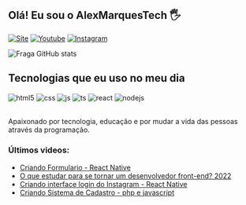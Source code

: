 ## Olá! Eu sou o AlexMarquesTech 🖐️

[![Site](https://img.shields.io/website?label=Alexmarquestech.com&style=for-the-badge&url=https://alexmarquestech.com.br/)](https://alexmarquestech.com.br)
[![Youtube](https://img.shields.io/badge/YouTube-FF0000?style=for-the-badge&logo=youtube&logoColor=white)](https://www.youtube.com/c/AlexMarquesTech)
[![Instagram](https://img.shields.io/badge/Instagram-E4405F?style=for-the-badge&logo=instagram&logoColor=white)](https://instagram.com/alexmarquestech)


![Fraga GitHub stats](https://github-readme-stats.vercel.app/api?username=AlexMasrquesTech&show_icons=true&theme=dracula&count_private=true)

## Tecnologias que eu uso no meu dia

<div style="display: inline_block">
  <img align="center" alt="html5" src="https://img.shields.io/badge/HTML5-E34F26?style=for-the-badge&logo=html5&logoColor=white" />
  <img align="center" alt="css" src="https://img.shields.io/badge/CSS3-1572B6?style=for-the-badge&logo=css3&logoColor=white" />
  <img align="center" alt="js" src="https://img.shields.io/badge/JavaScript-F7DF1E?style=for-the-badge&logo=javascript&logoColor=black" />
  <img align="center" alt="ts" src="https://img.shields.io/badge/TypeScript-007ACC?style=for-the-badge&logo=typescript&logoColor=white" />
  <img align="center" alt="react" src="https://img.shields.io/badge/React-20232A?style=for-the-badge&logo=react&logoColor=61DAFB" />
  <img align="center" alt="nodejs" src="https://img.shields.io/badge/Node.js-43853D?style=for-the-badge&logo=node.js&logoColor=white" />
</div><br/>

Apaixonado por tecnologia, educação e por mudar a vida das pessoas através da programação.

### Últimos videos:
- [Criando Formulario - React Native](https://youtu.be/)<br/>
- [O que estudar para se tornar um desenvolvedor front-end? 2022](https://youtu.be/)<br/>
- [Criando interface login do Instagram - React Native](https://youtu.be/)<br/>
- [Criando Sistema de Cadastro - php e javascript](https://youtu.be/)<br/>

